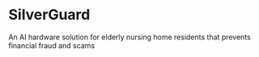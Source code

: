 # SilverGuard
An AI hardware solution for elderly nursing home residents that prevents financial fraud and scams
